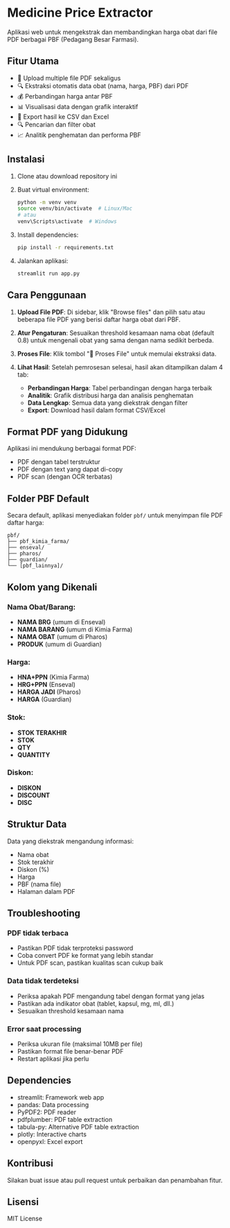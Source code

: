 # Medicine Price Extractor

Aplikasi web untuk mengekstrak dan membandingkan harga obat dari file PDF berbagai PBF (Pedagang Besar Farmasi).

## Fitur Utama

- 📁 Upload multiple file PDF sekaligus
- 🔍 Ekstraksi otomatis data obat (nama, harga, PBF) dari PDF
- 💰 Perbandingan harga antar PBF
- 📊 Visualisasi data dengan grafik interaktif
- 💾 Export hasil ke CSV dan Excel
- 🔍 Pencarian dan filter obat
- 📈 Analitik penghematan dan performa PBF

## Instalasi

1. Clone atau download repository ini
2. Buat virtual environment:
   ```bash
   python -m venv venv
   source venv/bin/activate  # Linux/Mac
   # atau
   venv\Scripts\activate  # Windows
   ```

3. Install dependencies:
   ```bash
   pip install -r requirements.txt
   ```

4. Jalankan aplikasi:
   ```bash
   streamlit run app.py
   ```

## Cara Penggunaan

1. **Upload File PDF**: Di sidebar, klik "Browse files" dan pilih satu atau beberapa file PDF yang berisi daftar harga obat dari PBF.

2. **Atur Pengaturan**: Sesuaikan threshold kesamaan nama obat (default 0.8) untuk mengenali obat yang sama dengan nama sedikit berbeda.

3. **Proses File**: Klik tombol "🚀 Proses File" untuk memulai ekstraksi data.

4. **Lihat Hasil**: Setelah pemrosesan selesai, hasil akan ditampilkan dalam 4 tab:
   - **Perbandingan Harga**: Tabel perbandingan dengan harga terbaik
   - **Analitik**: Grafik distribusi harga dan analisis penghematan
   - **Data Lengkap**: Semua data yang diekstrak dengan filter
   - **Export**: Download hasil dalam format CSV/Excel

## Format PDF yang Didukung

Aplikasi ini mendukung berbagai format PDF:
- PDF dengan tabel terstruktur
- PDF dengan text yang dapat di-copy
- PDF scan (dengan OCR terbatas)

## Folder PBF Default

Secara default, aplikasi menyediakan folder `pbf/` untuk menyimpan file PDF daftar harga:

```
pbf/
├── pbf_kimia_farma/
├── enseval/
├── pharos/
├── guardian/
└── [pbf_lainnya]/
```

## Kolom yang Dikenali

### Nama Obat/Barang:
- **NAMA BRG** (umum di Enseval)
- **NAMA BARANG** (umum di Kimia Farma)
- **NAMA OBAT** (umum di Pharos)
- **PRODUK** (umum di Guardian)

### Harga:
- **HNA+PPN** (Kimia Farma)
- **HRG+PPN** (Enseval)
- **HARGA JADI** (Pharos)
- **HARGA** (Guardian)

### Stok:
- **STOK TERAKHIR**
- **STOK**
- **QTY**
- **QUANTITY**

### Diskon:
- **DISKON**
- **DISCOUNT**
- **DISC**

## Struktur Data

Data yang diekstrak mengandung informasi:
- Nama obat
- Stok terakhir
- Diskon (%)
- Harga
- PBF (nama file)
- Halaman dalam PDF

## Troubleshooting

### PDF tidak terbaca
- Pastikan PDF tidak terproteksi password
- Coba convert PDF ke format yang lebih standar
- Untuk PDF scan, pastikan kualitas scan cukup baik

### Data tidak terdeteksi
- Periksa apakah PDF mengandung tabel dengan format yang jelas
- Pastikan ada indikator obat (tablet, kapsul, mg, ml, dll.)
- Sesuaikan threshold kesamaan nama

### Error saat processing
- Periksa ukuran file (maksimal 10MB per file)
- Pastikan format file benar-benar PDF
- Restart aplikasi jika perlu

## Dependencies

- streamlit: Framework web app
- pandas: Data processing
- PyPDF2: PDF reader
- pdfplumber: PDF table extraction
- tabula-py: Alternative PDF table extraction
- plotly: Interactive charts
- openpyxl: Excel export

## Kontribusi

Silakan buat issue atau pull request untuk perbaikan dan penambahan fitur.

## Lisensi

MIT License